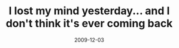 ---
layout: base.njk
title : 'I lost my mind yesterday... and I don&#39;t think it&#39;s ever coming back' 
view_title : 'I lost my mind yesterday... and I don&#39;t think it&#39;s ever coming back' 
year : '2009' 
date : '2009-12-03' 
img_file : '/drawing/ilostmymindyesterday.png' 
html_file : 'ilostmymindyesterday' 
next_html : 'takeiteverywhere.html' 
year_order : '276' 
permalink : "title/{{html_file}}.html"
---
